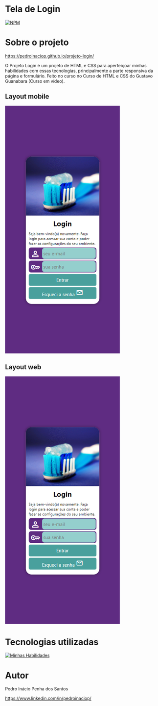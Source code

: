 # Tela de Login
[![NPM](https://img.shields.io/npm/l/react)](https://github.com/pedroinaciop/projeto-android/blob/main/LICENSE) 

# Sobre o projeto

https://pedroinaciop.github.io/projeto-login/

O Projeto Login é um projeto de HTML e CSS para aperfeiçoar minhas habilidades com essas tecnologias, principalmente a parte responsiva da página e formulário. Feito no curso no Curso de HTML e CSS do Gustavo Guanabara (Curso em vídeo).

## Layout mobile
![Mobile 1](https://github.com/pedroinaciop/projeto-login/blob/main/imagens/mobile-design-1.png)

## Layout web
![Web 1](https://github.com/pedroinaciop/projeto-login/blob/main/imagens/mobile-design-1.png)

# Tecnologias utilizadas
[![Minhas Habilidades](https://skillicons.dev/icons?i=html,css)](https://skillicons.dev)

# Autor

Pedro Inácio Penha dos Santos

https://www.linkedin.com/in/pedroinaciop/

